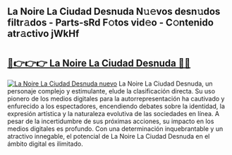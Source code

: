 ## La Noire La Ciudad Desnuda N𝚞𝚎vos desn𝚞dos filtr𝚊dos - Parts-sRd F𝚘tos vid𝚎o - C𝚘ntenido atr𝚊ctivo jWkHf

# <h2><a href="http://mb2x29x.tromn.icu/?c=La+Noire+La+Ciudad+Desnuda">🔗👉👉👉 La Noire La Ciudad Desnuda 🔗🔗</a></h2>

[![La Noire La Ciudad Desnuda nuevo](https://i.imgur.com/pEAQMta.gif)](http://mb2x29x.tromn.icu/?c=La+Noire+La+Ciudad+Desnuda)
La Noire La Ciudad Desnuda, un personaje complejo y estimulante, elude la clasificación directa. Su uso pionero de los medios digitales para la autorrepresentación ha cautivado y enfurecido a los espectadores, encendiendo debates sobre la identidad, la expresión artística y la naturaleza evolutiva de las sociedades en línea. A pesar de la incertidumbre de sus próximas acciones, su impacto en los medios digitales es profundo. Con una determinación inquebrantable y un atractivo innegable, el potencial de La Noire La Ciudad Desnuda en el ámbito digital es ilimitado.
